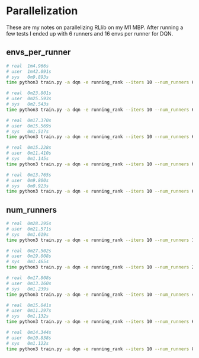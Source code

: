 # Parallelization

These are my notes on parallelizing RLlib on my M1 MBP. After running a few tests I ended up with 6 runners and 16 envs per runner for DQN.

## envs_per_runner

```bash
# real	1m4.966s
# user	1m42.091s
# sys	0m9.893s
time python3 train.py -a dqn -e running_rank --iters 10 --num_runners 6 --envs_per_runner 1
```

```bash
# real	0m23.801s
# user	0m25.593s
# sys	0m2.543s
time python3 train.py -a dqn -e running_rank --iters 10 --num_runners 6 --envs_per_runner 4
```

```bash
# real	0m17.370s
# user	0m15.569s
# sys	0m1.517s
time python3 train.py -a dqn -e running_rank --iters 10 --num_runners 6 --envs_per_runner 8
```

```bash
# real	0m15.228s
# user	0m11.410s
# sys	0m1.145s
time python3 train.py -a dqn -e running_rank --iters 10 --num_runners 6 --envs_per_runner 16
```

```bash
# real	0m13.765s
# user	0m9.800s
# sys	0m0.923s
time python3 train.py -a dqn -e running_rank --iters 10 --num_runners 6 --envs_per_runner 32
```

## num_runners

```bash
# real	0m28.295s
# user	0m21.571s
# sys	0m1.619s
time python3 train.py -a dqn -e running_rank --iters 10 --num_runners 1 --envs_per_runner 16
```

```bash
# real	0m27.502s
# user	0m19.008s
# sys	0m1.465s
time python3 train.py -a dqn -e running_rank --iters 10 --num_runners 2 --envs_per_runner 16
```

```bash
# real	0m17.808s
# user	0m13.160s
# sys	0m1.239s
time python3 train.py -a dqn -e running_rank --iters 10 --num_runners 4 --envs_per_runner 16
```

```bash
# real	0m15.041s
# user	0m11.297s
# sys	0m1.132s
time python3 train.py -a dqn -e running_rank --iters 10 --num_runners 6 --envs_per_runner 16
```

```bash
# real	0m14.344s
# user	0m10.838s
# sys	0m1.122s
time python3 train.py -a dqn -e running_rank --iters 10 --num_runners 8 --envs_per_runner 16
```
